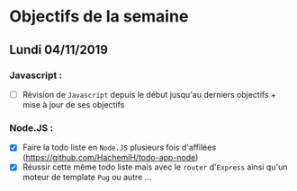 # Objectifs de la semaine

## Lundi 04/11/2019

### Javascript :

- [ ] Révision de `Javascript` depuis le début jusqu'au derniers objectifs + mise à jour de ses objectifs

### Node.JS :

- [x] Faire la todo liste en `Node.JS` plusieurs fois d'affilées (https://github.com/HachemiH/todo-app-node)
- [x] Réussir cette même todo liste mais avec le `router` d'`Express` ainsi qu'un moteur de template `Pug` ou autre …
